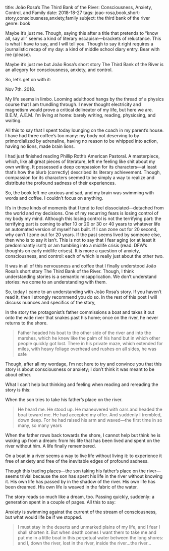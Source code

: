 title: João Rosa’s The Third Bank of the River: Consciousness, Anxiety, Control, and Family
date: 2018-18-27
tags: joao-rosa,book,short-story,consciousness,anxiety,family
subject: the third bank of the river
genre: book

Maybe it’s just me. Though, saying this after a title that pretends to “know all, say all” seems a kind of literary escapism—brackets of reluctance. This is what I have to say, and I will tell you. Though to say it right requires a journalistic recap of my day: a kind of middle school diary entry. Bear with me (please).

Maybe it’s just me but João Rosa’s short story The Third Bank of the River is an allegory for consciousness, anxiety, and control.

So, let’s get on with it:

Nov 7th. 2018.

My life seems in limbo. Looming adulthood hangs by the thread of a physics course that I am trundling through. I never thought electricity and magnetism would prove a critical delineator of my life, but here we are. B.E.M, A.E.M. I’m living at home: barely writing, reading, physicsing, and waiting.

All this to say that I spent today lounging on the coach in my parent’s house. I have had three coffee’s too many: my body not deserving to by primordialized by adrenaline, having no reason to be whipped into action, having no lions, made brain lions.

I had just finished reading Phillip Roth’s American Pastoral. A masterpiece, which, like all great pieces of literature, left me feeling like shit about my own writing. It possessed a deep compassion for its characters—at least that’s how the blurb (correctly) described its literary achievement. Though, compassion for its characters seemed to be simply a way to realize and distribute the profound sadness of their experiences.

So, the book left me anxious and sad, and my brain was swimming with words and coffee. I couldn’t focus on anything.

It’s in these kinds of moments that I tend to feel dissociated—detached from the world and my decisions. One of my recurring fears is losing control of my body my mind. Although this losing control is not the terrifying part: the terrifying part is coming to after 10 or 20 or 30 or 40 years to whatever life an automated version of myself has built. If I can zone out for 20 second, why can’t I zone out for 20 years. If the past seems lived by someone else, then who is to say it isn’t.  This is not to say that I fear aging (or at least it predominantly isn’t) or am tumbling into a midlife crisis (read: DFW’s thoughts on early midlife crises). It is more a question of anxiety, consciousness, and control: each of which is really just about the other two.

It was in all of this nervousness and coffee that I finally understood João Rosa’s short story The Third Bank of the River. Though, I think understanding stories is a semantic misapplication. We don’t understand stories: we come to an understanding with them.

So, today I came to an understanding with João Rosa’s story. If you haven’t read it, then I strongly recommend you do so. In the rest of this post I will discuss nuances and specifics of the story,

In the story the protagonist’s father commissions a boat and takes it out onto the wide river that snakes past his home; once on the river, he never returns to the shore.

> Father headed his boat to the other side of the river and into the marshes, which he knew like the palm of his hand but in which other people quickly got lost. There in his private maze, which extended for miles, with heavy foliage overhead and rushes on all sides, he was safe

Though, after all my wordage, I’m not here to try and convince you that this story is about consciousness or anxiety; I don’t think it was meant to be about either.

What I can’t help but thinking and feeling when reading and rereading the story is this:

When the son tries to take his father’s place on the river.

> He heard me. He stood up. He maneuvered with oars and headed the boat toward me. He had accepted my offer. And suddenly I trembled, down deep. For he had raised his arm and waved—the first time in so many, so many years

When the father rows back towards the shore, I cannot help but think he is waking up from a dream: from his life that has been lived and spent on the river without him. A life finally remembered.

On a boat in a river seems a way to live life without living it: to experience it free of anxiety and free of the inevitable edges of profound sadness.

Though this trading places—the son taking his father’s place on the river—seems trivial because the son has spent his life in the river without knowing it. His own life has passed by in the shadow of the river. His own life has been dreamed. His own life is weaved in the fabric of the water.

The story reads so much like a dream, too. Passing quickly, suddenly: a generation spent in a couple of pages. All this to say:

Anxiety is swimming against the current of the stream of consciousness, but what would life be if we stopped.

> I must stay in the deserts and unmarked plains of my life, and I fear I shall shorten it. But when death comes I want them to take me and put me in a little boat in this perpetual water between the long shores: and I, down the river, lost in the river, inside the river…the river…
